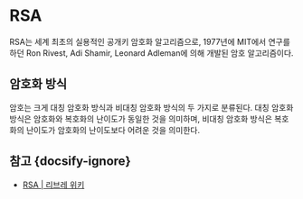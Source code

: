 # RSA

RSA는 세계 최초의 실용적인 공개키 암호화 알고리즘으로, 1977년에 MIT에서 연구를 하던 Ron Rivest, Adi Shamir, Leonard Adleman에 의해 개발된 암호 알고리즘이다.

## 암호화 방식

암호는 크게 대칭 암호화 방식과 비대칭 암호화 방식의 두 가지로 분류된다. 대칭 암호화 방식은 암호화와 복호화의 난이도가 동일한 것을 의미하며, 비대칭 암호화 방식은 복호화의 난이도가 암호화의 난이도보다 어려운 것을 의미한다.

## 참고 {docsify-ignore}

* [RSA | 리브레 위키](https://librewiki.net/wiki/RSA)
